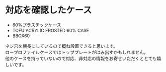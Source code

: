 # 対応を確認したケース

- 60%プラスチックケース
- TOFU ACRYLIC FROSTED 60% CASE
- BBOX60

ネジ穴を横長にしているので概ね設置できると思います。  
ロープロファイルケースではトッププレートがはみ出すかもしれません。  
他のケースを持っていないので対応、非対応の情報をお寄せいただくととても嬉しいです。
